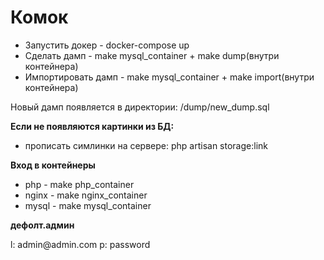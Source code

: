 <h1>Комок</h1>
<ul>
<li>Запустить докер - docker-compose up</li>
<li>Сделать дамп - make mysql_container + make dump(внутри контейнера)</li>
<li>Импортировать дамп - make mysql_container + make import(внутри контейнера)</li>
</ul>
<p>Новый дамп появляется в директории: /dump/new_dump.sql</p>

<p><strong>Если не появляются картинки из БД:</strong></p>
<ul>
<li>прописать симлинки на сервере: php artisan storage:link</li>
</ul>

<p><strong>Вход в контейнеры</strong></p>
<ul>
<li>php - make php_container</li>
<li>nginx - make nginx_container</li>
<li>mysql - make mysql_container</li>
</ul>

<p><strong>дефолт.админ</strong></p>
l: admin@admin.com
p: password
